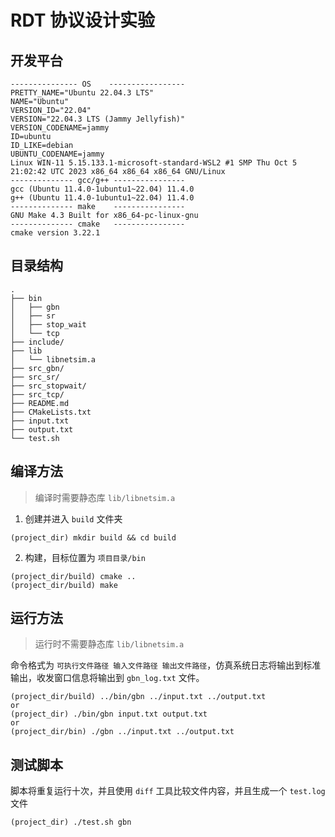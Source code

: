 # RDT 协议设计实验

## 开发平台
```
--------------- OS    -----------------
PRETTY_NAME="Ubuntu 22.04.3 LTS"
NAME="Ubuntu"
VERSION_ID="22.04"
VERSION="22.04.3 LTS (Jammy Jellyfish)"
VERSION_CODENAME=jammy
ID=ubuntu
ID_LIKE=debian
UBUNTU_CODENAME=jammy
Linux WIN-11 5.15.133.1-microsoft-standard-WSL2 #1 SMP Thu Oct 5 21:02:42 UTC 2023 x86_64 x86_64 x86_64 GNU/Linux
-------------- gcc/g++ ----------------
gcc (Ubuntu 11.4.0-1ubuntu1~22.04) 11.4.0
g++ (Ubuntu 11.4.0-1ubuntu1~22.04) 11.4.0
-------------- make    ----------------
GNU Make 4.3 Built for x86_64-pc-linux-gnu
-------------- cmake   ----------------
cmake version 3.22.1
```
## 目录结构
```
.
├── bin
│   ├── gbn
│   ├── sr
│   ├── stop_wait
│   └── tcp
├── include/
├── lib
│   └── libnetsim.a
├── src_gbn/
├── src_sr/
├── src_stopwait/
├── src_tcp/
├── README.md
├── CMakeLists.txt
├── input.txt
├── output.txt
└── test.sh
```

## 编译方法
> 编译时需要静态库 `lib/libnetsim.a`

1. 创建并进入 `build` 文件夹
```shell
(project_dir) mkdir build && cd build
```
2. 构建，目标位置为 `项目目录/bin`
```shell
(project_dir/build) cmake ..
(project_dir/build) make
```
## 运行方法
> 运行时不需要静态库 `lib/libnetsim.a`

命令格式为 `可执行文件路径 输入文件路径 输出文件路径`，仿真系统日志将输出到标准输出，收发窗口信息将输出到 `gbn_log.txt` 文件。
```shell
(project_dir/build) ../bin/gbn ../input.txt ../output.txt
or
(project_dir) ./bin/gbn input.txt output.txt
or
(project_dir/bin) ./gbn ../input.txt ../output.txt
```

## 测试脚本

脚本将重复运行十次，并且使用 `diff` 工具比较文件内容，并且生成一个 `test.log` 文件

```shell
(project_dir) ./test.sh gbn
```